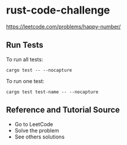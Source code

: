 # rust-code-challenge

https://leetcode.com/problems/happy-number/

## Run Tests

To run all tests:

```
cargo test -- --nocapture
```

To run one test:

```
cargo test test-name -- --nocapture
```

## Reference and Tutorial Source

- Go to LeetCode
- Solve the problem
- See others solutions
